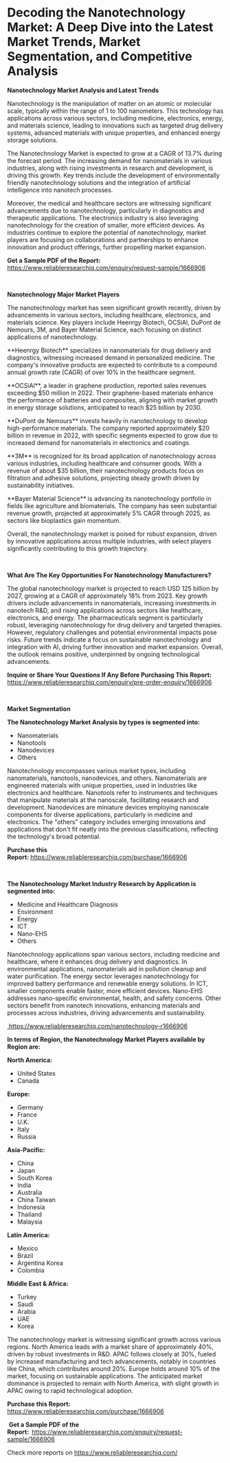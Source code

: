 <p><h1>Decoding the Nanotechnology Market: A Deep Dive into the Latest Market Trends, Market Segmentation, and Competitive Analysis</h1></p><p><strong>Nanotechnology Market Analysis and Latest Trends</strong></p>
<p><p>Nanotechnology is the manipulation of matter on an atomic or molecular scale, typically within the range of 1 to 100 nanometers. This technology has applications across various sectors, including medicine, electronics, energy, and materials science, leading to innovations such as targeted drug delivery systems, advanced materials with unique properties, and enhanced energy storage solutions.</p><p>The Nanotechnology Market is expected to grow at a CAGR of 13.7% during the forecast period. The increasing demand for nanomaterials in various industries, along with rising investments in research and development, is driving this growth. Key trends include the development of environmentally friendly nanotechnology solutions and the integration of artificial intelligence into nanotech processes. </p><p>Moreover, the medical and healthcare sectors are witnessing significant advancements due to nanotechnology, particularly in diagnostics and therapeutic applications. The electronics industry is also leveraging nanotechnology for the creation of smaller, more efficient devices. As industries continue to explore the potential of nanotechnology, market players are focusing on collaborations and partnerships to enhance innovation and product offerings, further propelling market expansion.</p></p>
<p><strong>Get a Sample PDF of the Report:&nbsp;</strong> <a href="https://www.reliableresearchiq.com/enquiry/request-sample/1666906?utm_campaign=3085&utm_medium=2&utm_source=Github&utm_content=ia&utm_term=06032025&utm_id=nanotechnology">https://www.reliableresearchiq.com/enquiry/request-sample/1666906</a></p>
<p>&nbsp;</p>
<p><strong>Nanotechnology Major Market Players</strong></p>
<p><p>The nanotechnology market has seen significant growth recently, driven by advancements in various sectors, including healthcare, electronics, and materials science. Key players include Heenrgy Biotech, OCSiAl, DuPont de Nemours, 3M, and Bayer Material Science, each focusing on distinct applications of nanotechnology.</p><p>**Heenrgy Biotech** specializes in nanomaterials for drug delivery and diagnostics, witnessing increased demand in personalized medicine. The company's innovative products are expected to contribute to a compound annual growth rate (CAGR) of over 10% in the healthcare segment.</p><p>**OCSiAl**, a leader in graphene production, reported sales revenues exceeding $50 million in 2022. Their graphene-based materials enhance the performance of batteries and composites, aligning with market growth in energy storage solutions, anticipated to reach $25 billion by 2030.</p><p>**DuPont de Nemours** invests heavily in nanotechnology to develop high-performance materials. The company reported approximately $20 billion in revenue in 2022, with specific segments expected to grow due to increased demand for nanomaterials in electronics and coatings.</p><p>**3M** is recognized for its broad application of nanotechnology across various industries, including healthcare and consumer goods. With a revenue of about $35 billion, their nanotechnology products focus on filtration and adhesive solutions, projecting steady growth driven by sustainability initiatives.</p><p>**Bayer Material Science** is advancing its nanotechnology portfolio in fields like agriculture and biomaterials. The company has seen substantial revenue growth, projected at approximately 5% CAGR through 2025, as sectors like bioplastics gain momentum.</p><p>Overall, the nanotechnology market is poised for robust expansion, driven by innovative applications across multiple industries, with select players significantly contributing to this growth trajectory.</p></p>
<p>&nbsp;</p>
<p><strong>What Are The Key Opportunities For Nanotechnology Manufacturers?</strong></p>
<p><p>The global nanotechnology market is projected to reach USD 125 billion by 2027, growing at a CAGR of approximately 18% from 2023. Key growth drivers include advancements in nanomaterials, increasing investments in nanotech R&D, and rising applications across sectors like healthcare, electronics, and energy. The pharmaceuticals segment is particularly robust, leveraging nanotechnology for drug delivery and targeted therapies. However, regulatory challenges and potential environmental impacts pose risks. Future trends indicate a focus on sustainable nanotechnology and integration with AI, driving further innovation and market expansion. Overall, the outlook remains positive, underpinned by ongoing technological advancements.</p></p>
<p><strong>Inquire or Share Your Questions If Any Before Purchasing This Report:</strong> <a href="https://www.reliableresearchiq.com/enquiry/pre-order-enquiry/1666906?utm_campaign=3085&utm_medium=2&utm_source=Github&utm_content=ia&utm_term=06032025&utm_id=nanotechnology">https://www.reliableresearchiq.com/enquiry/pre-order-enquiry/1666906</a></p>
<p>&nbsp;</p>
<p><strong>Market Segmentation</strong></p>
<p><strong>The Nanotechnology Market Analysis by types is segmented into:</strong></p>
<p><ul><li>Nanomaterials</li><li>Nanotools</li><li>Nanodevices</li><li>Others</li></ul></p>
<p><p>Nanotechnology encompasses various market types, including nanomaterials, nanotools, nanodevices, and others. Nanomaterials are engineered materials with unique properties, used in industries like electronics and healthcare. Nanotools refer to instruments and techniques that manipulate materials at the nanoscale, facilitating research and development. Nanodevices are miniature devices employing nanoscale components for diverse applications, particularly in medicine and electronics. The "others" category includes emerging innovations and applications that don't fit neatly into the previous classifications, reflecting the technology's broad potential.</p></p>
<p><strong>Purchase this Report:&nbsp;</strong><a href="https://www.reliableresearchiq.com/purchase/1666906?utm_campaign=3085&utm_medium=2&utm_source=Github&utm_content=ia&utm_term=06032025&utm_id=nanotechnology">https://www.reliableresearchiq.com/purchase/1666906</a></p>
<p>&nbsp;</p>
<p><strong>The Nanotechnology Market Industry Research by Application is segmented into:</strong></p>
<p><ul><li>Medicine and Healthcare Diagnosis</li><li>Environment</li><li>Energy</li><li>ICT</li><li>Nano-EHS</li><li>Others</li></ul></p>
<p><p>Nanotechnology applications span various sectors, including medicine and healthcare, where it enhances drug delivery and diagnostics. In environmental applications, nanomaterials aid in pollution cleanup and water purification. The energy sector leverages nanotechnology for improved battery performance and renewable energy solutions. In ICT, smaller components enable faster, more efficient devices. Nano-EHS addresses nano-specific environmental, health, and safety concerns. Other sectors benefit from nanotech innovations, enhancing materials and processes across industries, driving advancements and sustainability.</p></p>
<p><a href="https://www.reliableresearchiq.com/nanotechnology-r1666906?utm_campaign=3085&utm_medium=2&utm_source=Github&utm_content=ia&utm_term=06032025&utm_id=nanotechnology">&nbsp;https://www.reliableresearchiq.com/nanotechnology-r1666906</a></p>
<p><strong>In terms of Region, the Nanotechnology Market Players available by Region are:</strong></p>
<p>
    <p> <strong> North America: </strong>
        <ul>
            <li>United States</li>
            <li>Canada</li>
        </ul>
        </p> 
    <p> <strong> Europe: </strong>
        <ul>
            <li>Germany</li>
            <li>France</li>
            <li>U.K.</li>
            <li>Italy</li>
            <li>Russia</li>
        </ul>
        </p> 
    <p> <strong> Asia-Pacific: </strong>
        <ul>
            <li>China</li>
            <li>Japan</li>
            <li>South Korea</li>
            <li>India</li>
            <li>Australia</li>
            <li>China Taiwan</li>
            <li>Indonesia</li>
            <li>Thailand</li>
            <li>Malaysia</li>
        </ul>
        </p> 
    <p> <strong> Latin America: </strong>
        <ul>
            <li>Mexico</li>
            <li>Brazil</li>
            <li>Argentina Korea</li>
            <li>Colombia</li>
        </ul>
        </p> 
    <p> <strong> Middle East & Africa: </strong>
        <ul>
            <li>Turkey</li>
            <li>Saudi</li>
            <li>Arabia</li>
            <li>UAE</li>
            <li>Korea</li>
        </ul>
    </p>
    </p>
<p><p>The nanotechnology market is witnessing significant growth across various regions. North America leads with a market share of approximately 40%, driven by robust investments in R&D. APAC follows closely at 30%, fueled by increased manufacturing and tech advancements, notably in countries like China, which contributes around 20%. Europe holds around 10% of the market, focusing on sustainable applications. The anticipated market dominance is projected to remain with North America, with slight growth in APAC owing to rapid technological adoption.</p></p>
<p><strong>Purchase this Report: </strong><a href="https://www.reliableresearchiq.com/purchase/1666906?utm_campaign=3085&utm_medium=2&utm_source=Github&utm_content=ia&utm_term=06032025&utm_id=nanotechnology">https://www.reliableresearchiq.com/purchase/1666906</a></p>
<p>&nbsp;<strong>Get a Sample PDF of the Report:&nbsp;&nbsp;</strong><a href="https://www.reliableresearchiq.com/enquiry/request-sample/1666906?utm_campaign=3085&utm_medium=2&utm_source=Github&utm_content=ia&utm_term=06032025&utm_id=nanotechnology">https://www.reliableresearchiq.com/enquiry/request-sample/1666906</a></p>
<p><strong></strong></p>
<p>Check more reports on <a href="https://www.reliableresearchiq.com/?utm_campaign=3085&utm_medium=2&utm_source=Github&utm_content=ia&utm_term=06032025&utm_id=nanotechnology">https://www.reliableresearchiq.com/</a></p>